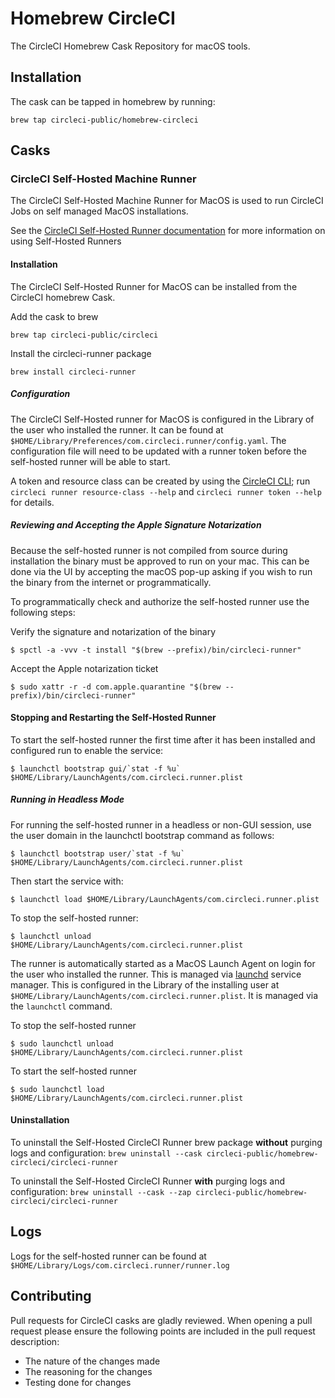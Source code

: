 # Homebrew CircleCI

The CircleCI Homebrew Cask Repository for macOS tools.

## Installation

The cask can be tapped in homebrew by running:

`brew tap circleci-public/homebrew-circleci`

## Casks

### CircleCI Self-Hosted Machine Runner

The CircleCI Self-Hosted Machine Runner for MacOS is used to run CircleCI Jobs on self managed MacOS installations. 

See the [CircleCI Self-Hosted Runner documentation](https://circleci.com/docs/runner-overview/) for more information on using Self-Hosted Runners

#### Installation

The CircleCI Self-Hosted Runner for MacOS can be installed from the CircleCI homebrew Cask. 

Add the cask to brew

`brew tap circleci-public/circleci`

Install the circleci-runner package

`brew install circleci-runner`

##### Configuration

The CircleCI Self-Hosted runner for MacOS is configured in the Library of the user who installed the runner. It can be found at `$HOME/Library/Preferences/com.circleci.runner/config.yaml`. The configuration file will need to be updated with a runner token before the self-hosted runner will be able to start.

A token and resource class can be created by using the [CircleCI CLI](https://circleci.com/docs/local-cli/); run `circleci runner resource-class --help` and `circleci runner token --help` for details.


##### Reviewing and Accepting the Apple Signature Notarization

Because the self-hosted runner is not compiled from source during installation the binary must be approved to run on your mac. This can be done via the UI by accepting the macOS pop-up asking if you wish to run the binary from the internet or programmatically.

To programmatically check and authorize the self-hosted runner use the following steps:

Verify the signature and notarization of the binary

`$ spctl -a -vvv -t install "$(brew --prefix)/bin/circleci-runner"`

Accept the Apple notarization ticket

`$ sudo xattr -r -d com.apple.quarantine "$(brew --prefix)/bin/circleci-runner"`

#### Stopping and Restarting the Self-Hosted Runner

To start the self-hosted runner the first time after it has been installed and configured run to enable the service:

```$ launchctl bootstrap gui/`stat -f %u` $HOME/Library/LaunchAgents/com.circleci.runner.plist```

##### Running in Headless Mode
For running the self-hosted runner in a headless or non-GUI session, use the user domain in the launchctl bootstrap command as follows:

```$ launchctl bootstrap user/`stat -f %u` $HOME/Library/LaunchAgents/com.circleci.runner.plist```

Then start the service with: 

`$ launchctl load $HOME/Library/LaunchAgents/com.circleci.runner.plist`

To stop the self-hosted runner:

`$ launchctl unload $HOME/Library/LaunchAgents/com.circleci.runner.plist`

The runner is automatically started as a MacOS Launch Agent on login for the user who installed the runner. This is managed via [launchd](https://en.wikipedia.org/wiki/Launchd) service manager. This is configured in the Library of the installing user at `$HOME/Library/LaunchAgents/com.circleci.runner.plist`. It is managed via the `launchctl` command.

To stop the self-hosted runner

`$ sudo launchctl unload $HOME/Library/LaunchAgents/com.circleci.runner.plist`

To start the self-hosted runner

`$ sudo launchctl load $HOME/Library/LaunchAgents/com.circleci.runner.plist`

#### Uninstallation

To uninstall the Self-Hosted CircleCI Runner brew package **without** purging logs and configuration:
`brew uninstall --cask circleci-public/homebrew-circleci/circleci-runner`

To uninstall the Self-Hosted CircleCI Runner **with** purging logs and configuration:
`brew uninstall --cask --zap circleci-public/homebrew-circleci/circleci-runner`

## Logs

Logs for the self-hosted runner can be found at `$HOME/Library/Logs/com.circleci.runner/runner.log`

## Contributing

Pull requests for CircleCI casks are gladly reviewed. When opening a pull request please ensure the following points are included in the pull request description:

- The nature of the changes made
- The reasoning for the changes
- Testing done for changes
